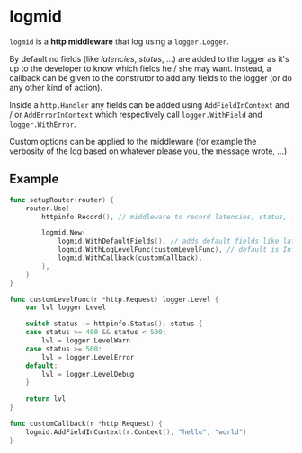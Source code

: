 # logmid

`logmid` is a **http middleware** that log using a `logger.Logger`.

By default no fields (like _latencies_, _status_, ...) are added to the logger
as it's up to the developer to know which fields he / she may want. Instead, a
callback can be given to the construtor to add any fields to the logger (or
do any other kind of action).

Inside a `http.Handler` any fields can be added using `AddFieldInContext` and / or
`AddErrorInContext` which respectively call `logger.WithField` and `logger.WithError`.

Custom options can be applied to the middleware (for example the verbosity of the log
based on whatever please you, the message wrote, ...)

## Example

```go
func setupRouter(router) {
    router.Use(
        httpinfo.Record(), // middleware to record latencies, status, ...

        logmid.New(
            logmid.WithDefaultFields(), // adds default fields like latencies, status, ...
            logmid.WithLogLevelFunc(customLevelFunc), // default is Info, but custom level can be applied
            logmid.WithCallback(customCallback),
        ),
    )
}

func customLevelFunc(r *http.Request) logger.Level {
    var lvl logger.Level

    switch status := httpinfo.Status(); status {
    case status >= 400 && status < 500:
        lvl = logger.LevelWarn
    case status >= 500:
        lvl = logger.LevelError
    default:
        lvl = logger.LevelDebug
    }
    
    return lvl
}

func customCallback(r *http.Request) {
    logmid.AddFieldInContext(r.Context(), "hello", "world")
}
```
